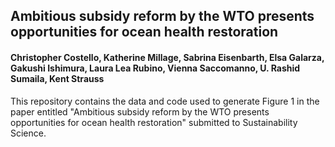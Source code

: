 ## Ambitious subsidy reform by the WTO presents opportunities for ocean health restoration
#### Christopher Costello, Katherine Millage, Sabrina Eisenbarth, Elsa Galarza, Gakushi Ishimura, Laura Lea Rubino, Vienna Saccomanno, U. Rashid Sumaila, Kent Strauss

This repository contains the data and code used to generate Figure 1 in the paper entitled "Ambitious subsidy reform by the WTO presents opportunities for ocean health restoration" submitted to Sustainability Science. 



